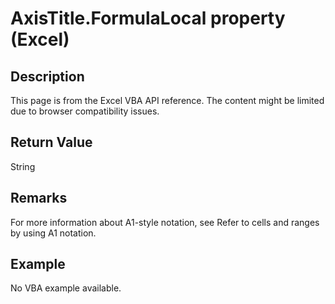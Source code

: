 # AxisTitle.FormulaLocal property (Excel)

## Description
This page is from the Excel VBA API reference. The content might be limited due to browser compatibility issues.

## Return Value
String

## Remarks
For more information about A1-style notation, see Refer to cells and ranges by using A1 notation.

## Example
No VBA example available.
